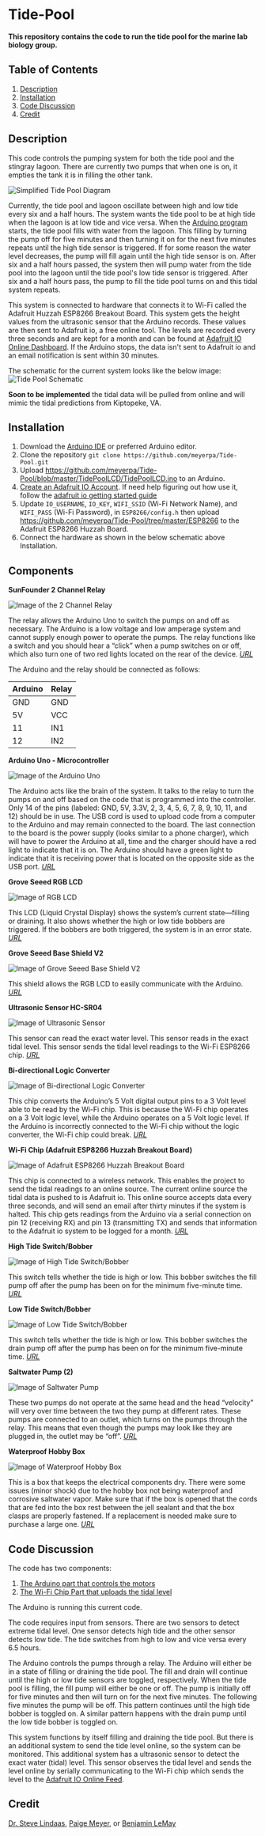 # Tide-Pool
**This repository contains the code to run the tide pool
for the marine lab biology group.**

## Table of Contents
1. [Description](#Description)
2. [Installation](#Installation)
3. [Code Discussion](#Code-Discussion)
4. [Credit](#credit)


## Description<a name="Description"></a>
This code controls the pumping system for both the tide pool and the stingray
lagoon. There are currently two pumps that when one is on, it empties the tank
it is in filling the other tank.

![Simplified Tide Pool Diagram](SimplifiedTidePool.png?raw=true "Simplified Tide Pool Diagram")

Currently, the tide pool and lagoon oscillate between high and low tide every six and a half hours. The system wants the tide pool to be at high tide when the lagoon is at low tide and vice versa. When the [Arduino program](TidePoolLCD/TidePoolLCD.ino) starts, the tide pool fills with water from the lagoon. This filling by turning the pump off for five minutes and then turning it on for the next five minutes repeats until the high tide sensor is triggered. If for some reason the water level decreases, the pump will fill again until the high tide sensor is on. After six and a half hours passed, the system then will pump water from the tide pool into the lagoon until the tide pool's low tide sensor is triggered. After six and a half hours pass, the pump to fill the tide pool turns on and this tidal system repeats.

This system is connected to hardware that connects it to Wi-Fi called the Adafruit Huzzah ESP8266 Breakout Board. This system gets the height values from the ultrasonic sensor that the Arduino records. These values are then sent to Adafruit io, a free online tool. The levels are recorded every three seconds and are kept for a month and can be found at [Adafruit IO Online Dashboard](https://io.adafruit.com/anonymousAlligator/dashboards/ultrasonicsensordashboard). If the Arduino stops, the data isn't sent to Adafruit io and an email notification is sent within 30 minutes.

The schematic for the current system looks like the below image:
![Tide Pool Schematic](TidePoolProposed_schem.png?raw=true "Tide Pool Schematic")

**Soon to be implemented** the tidal data will be pulled from online and will mimic the tidal predictions from Kiptopeke, VA.

## Installation<a name="Installation"></a>
1. Download the [Arduino IDE](https://www.arduino.cc/en/Main/Software?) or preferred Arduino editor.
2. Clone the repository `git clone https://github.com/meyerpa/Tide-Pool.git`
3. Upload https://github.com/meyerpa/Tide-Pool/blob/master/TidePoolLCD/TidePoolLCD.ino to an Arduino.
4. [Create an Adafruit IO Account](https://accounts.adafruit.com/users/sign_up). If need help figuring out how use it, follow the [adafruit io getting started guide](https://learn.adafruit.com/mqtt-adafruit-io-and-you/getting-started-on-adafruit-io)
5. Update `IO_USERNAME`, `IO_KEY`, `WIFI_SSID` (Wi-Fi Network Name), and `WIFI_PASS` (Wi-Fi Password), in `ESP8266/config.h` then upload https://github.com/meyerpa/Tide-Pool/tree/master/ESP8266 to the Adafruit ESP8266 Huzzah Board.
6. Connect the hardware as shown in the below schematic above Installation.

## Components<a name="Components"></a>
**SunFounder 2 Channel Relay**

![Image of the 2 Channel Relay](http://wiki.sunfounder.cc/images/b/bf/2cha1.jpg)

The relay allows the Arduino Uno to switch the pumps on and off as necessary.  The Arduino is a low voltage and low amperage system and cannot supply enough power to operate the pumps.  The relay functions like a switch and you should hear a “click” when a pump switches on or off, which also turn one of two red lights located on the rear of the device.
[*URL*](http://www.amazon.com/SunFounder-Channel-Shield-Arduino-Raspberry/dp/B00E0NTPP4/ref=sr_1_2?ie=UTF8&qid=1436551285&sr=8-2&keywords=relay+arduino)

The Arduino and the relay should be connected as follows:

|Arduino	| Relay |
|---------|-------|
| GND	    | GND   |
| 5V	    |	VCC   |
| 11    	| IN1   |
|12	      | IN2   |

**Arduino Uno - Microcontroller**

![Image of the Arduino Uno](https://encrypted-tbn0.gstatic.com/images?q=tbn:ANd9GcRJWdDY26cHD3t4WZKIAOx6_xTD6J1x7E4dGrr1bcWHvtU2nVUL)

The Arduino acts like the brain of the system.  It talks to the relay to turn the pumps on and off based on the code that is programmed into the controller.  Only 14 of the pins (labeled: GND, 5V, 3.3V, 2, 3, 4, 5, 6, 7, 8, 9, 10, 11, and 12) should be in use.
The USB cord is used to upload code from a computer to the Arduino and may remain connected to the board.  The last connection to the board is the power supply (looks similar to a phone charger), which will have to power the Arduino at all, time and the charger should have a red light to indicate that it is on.  The Arduino should have a green light to indicate that it is receiving power that is located on the opposite side as the USB port.
[*URL*](http://www.amazon.com/Atmega328p-Atmega16u2-Version-Board-Arduino/dp/B00SF28U7A/ref=sr_1_8?ie=UTF8&qid=1436553628&sr=8-8&keywords=arduino)

**Grove Seeed RGB LCD**

![Image of RGB LCD](https://raw.githubusercontent.com/SeeedDocument/Grove_LCD_RGB_Backlight/master/images/intro.jpg)

This LCD (Liquid Crystal Display) shows the system’s current state—filling or draining. It also shows whether the high or low tide bobbers are triggered. If the bobbers are both triggered, the system is in an error state.
[*URL*](http://wiki.seeedstudio.com/Grove-LCD_RGB_Backlight/)

**Grove Seeed Base Shield V2**

![Image of Grove Seeed Base Shield V2](https://raw.githubusercontent.com/SeeedDocument/Base_Shield_V2/master/img/Base_Shield_v2-1.png)

This shield allows the RGB LCD to easily communicate with the Arduino.
[*URL*](http://wiki.seeedstudio.com/Base_Shield_V2/)

**Ultrasonic Sensor HC-SR04**

![Image of Ultrasonic Sensor](https://cdn.sparkfun.com//assets/parts/1/1/6/6/8/13959-01a.jpg)

This sensor can read the exact water level. This sensor reads in the exact tidal level. This sensor sends the tidal level readings to the Wi-Fi ESP8266 chip.
[*URL*](https://www.sparkfun.com/products/13959)

**Bi-directional Logic Converter**

![Image of Bi-directional Logic Converter](https://cdn.sparkfun.com//assets/parts/8/5/2/2/12009-06.jpg)

This chip converts the Arduino’s 5 Volt digital output pins to a 3 Volt level able to be read by the Wi-Fi chip. This is because the Wi-Fi chip operates on a 3 Volt logic level, while the Arduino operates on a 5 Volt logic level. If the Arduino is incorrectly connected to the Wi-Fi chip without the logic converter, the Wi-Fi chip could break.
[*URL*](https://www.sparkfun.com/products/12009)

**Wi-Fi Chip (Adafruit ESP8266 Huzzah Breakout Board)**

![Image of Adafruit ESP8266 Huzzah Breakout Board](https://cdn-learn.adafruit.com/assets/assets/000/024/792/large1024/adafruit_products_2471_iso_assembled_01_ORIG.jpg?1429908417)

This chip is connected to a wireless network. This enables the project to send the tidal readings to an online source. The current online source the tidal data is pushed to is Adafruit io. This online source accepts data every three seconds, and will send an email after thirty minutes if the system is halted. This chip gets readings from the Arduino via a serial connection on pin 12 (receiving RX) and pin 13 (transmitting TX) and sends that information to the Adafruit io system to be logged for a month.
[*URL*](https://learn.adafruit.com/adafruit-huzzah-esp8266-breakout/overview)

**High Tide Switch/Bobber**

![Image of High Tide Switch/Bobber](https://ae01.alicdn.com/kf/HTB1pTsGcvNNTKJjSspkq6yeWFXaa/1Pcs-White-Wired-Liquid-Water-Level-Sensor-Float-Switch-For-Aquarium-Vertical-Float-Switches.jpg_640x640.jpg)

This switch tells whether the tide is high or low. This bobber switches the fill pump off after the pump has been on for the minimum five-minute time.
[*URL*](https://www.amazon.com/uxcell-Pieces-ZP4510-Vertical-Switches/dp/B00FHAEBIA/ref=sr_1_2?ie=UTF8&qid=1529595162&sr=8-2&keywords=arduino+float+switch)

**Low Tide Switch/Bobber**

![Image of Low Tide Switch/Bobber](https://ae01.alicdn.com/kf/HTB1pTsGcvNNTKJjSspkq6yeWFXaa/1Pcs-White-Wired-Liquid-Water-Level-Sensor-Float-Switch-For-Aquarium-Vertical-Float-Switches.jpg_640x640.jpg)

This switch tells whether the tide is high or low. This bobber switches the drain pump off after the pump has been on for the minimum five-minute time.
[*URL*](https://www.amazon.com/uxcell-Pieces-ZP4510-Vertical-Switches/dp/B00FHAEBIA/ref=sr_1_2?ie=UTF8&qid=1529595162&sr=8-2&keywords=arduino+float+switch)

**Saltwater Pump (2)**

![Image of Saltwater Pump](https://www.drsfostersmith.com/images/Categoryimages/normal/p-71288-51051-fish-pump.jpg)

These two pumps do not operate at the same head and the head “velocity” will very over time between the two they pump at different rates.  These pumps are connected to an outlet, which turns on the pumps through the relay. This means that even though the pumps may look like they are plugged in, the outlet may be “off”.
[*URL*](https://www.drsfostersmith.com/product/prod_display.cfm?c=3578+4587+21413&pcatid=21413)

**Waterproof Hobby Box**

![Image of Waterproof Hobby Box](http://dri-box.com/wp-content/uploads/2013/01/285_690x425.jpg)

This is a box that keeps the electrical components dry.  There were some issues (minor shock) due to the hobby box not being waterproof and corrosive saltwater vapor.  Make sure that if the box is opened that the cords that are fed into the box rest between the jell sealant and that the box clasps are properly fastened.  If a replacement is needed make sure to purchase a large one.
[*URL*](http://www.amazon.com/Weatherproof-Outdoor-Electrical-Connection-Enclosure/dp/B006EUHRK6/ref=sr_1_fkmr3_1?ie=UTF8&qid=1431288296&sr=8-1-fkmr3&keywords=waterproof+electrical+hobby+box)


## Code Discussion <a name="Code-Discussion"></a>
The code has two components:
1. [The  Arduino part that controls the motors](https://github.com/meyerpa/Tide-Pool/blob/master/TidePoolLCD/TidePoolLCD.ino)
2. [The Wi-Fi Chip Part that uploads the tidal level](https://github.com/meyerpa/Tide-Pool/tree/master/ESP8266)

The Arduino is running this current code.

The code requires input from sensors. There are two sensors to detect extreme tidal level. One sensor detects high tide and the other sensor detects low tide. The tide switches from high to low and vice versa every 6.5 hours.

The Arduino controls the pumps through a relay. The Arduino will either be in a state of filling or draining the tide pool. The fill and drain will continue until the high or low tide sensors are toggled, respectively. When the tide pool is filling, the fill pump will either be one or off. The pump is initially off for five minutes and then will turn on for the next five minutes. The following five minutes the pump will be off. This pattern continues until the high tide bobber is toggled on. A similar pattern happens with the drain pump until the low tide bobber is toggled on.

This system functions by itself filling and draining the tide pool. But there is an additional system to send the tide level online, so the system can be monitored. This additional system has a ultrasonic sensor to detect the exact water (tidal) level. This sensor observes the tidal level and sends the level online by serially communicating to the Wi-Fi chip which sends the level to the [Adafruit IO Online Feed](https://io.adafruit.com/anonymousAlligator/feeds/ultrasonicsensor).


## Credit <a name="credit"></a>
[Dr. Steve Lindaas](mailto:lindaas@mnstate.edu),
[Paige Meyer](mailto:paigemey7@gmail.com), or
[Benjamin LeMay](benjaminlemay@protonmail.com)

